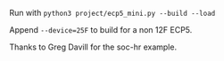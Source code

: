 Run with `python3 project/ecp5_mini.py --build --load`

Append `--device=25F` to build for a non 12F ECP5.

Thanks to Greg Davill for the soc-hr example.
